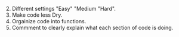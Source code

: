 
2. Different settings "Easy" "Medium "Hard".
3. Make code less Dry.
4. Orgainize code into functions.
5. Commment to clearly explain what each section of code is doing.

